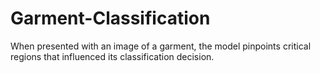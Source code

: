 # Garment-Classification

When presented with an image of a garment, the model pinpoints critical regions that influenced its classification decision.
